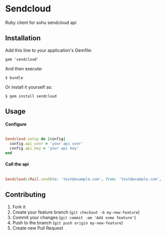 # Sendcloud

Ruby client for sohu sendcloud api

## Installation

Add this line to your application's Gemfile:

    gem 'sendcloud'

And then execute:

    $ bundle

Or install it yourself as:

    $ gem install sendcloud

## Usage

#### Configure

```ruby

Sendcloud.setup do |config|
  config.api_user = 'your api user'
  config.api_key = 'your api key'
end

```

#### Call the api

```ruby

Sendcloud::Mail.send(to: 'test@example.com', from: 'test@example.com', subject: 'test', html: 'test')

```


## Contributing

1. Fork it
2. Create your feature branch (`git checkout -b my-new-feature`)
3. Commit your changes (`git commit -am 'Add some feature'`)
4. Push to the branch (`git push origin my-new-feature`)
5. Create new Pull Request
